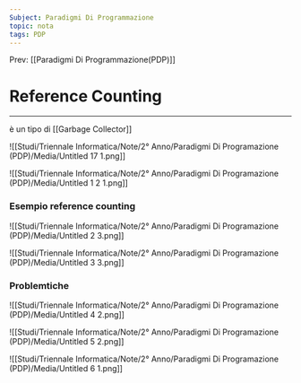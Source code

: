 ```yaml
---
Subject: Paradigmi Di Programmazione
topic: nota
tags: PDP
---
```


Prev: [[Paradigmi Di Programmazione(PDP)]]

# Reference Counting
---
è un tipo di [[Garbage Collector]]

![[Studi/Triennale Informatica/Note/2° Anno/Paradigmi Di Programazione (PDP)/Media/Untitled 17 1.png]]

![[Studi/Triennale Informatica/Note/2° Anno/Paradigmi Di Programazione (PDP)/Media/Untitled 1 2 1.png]]

### Esempio reference counting

![[Studi/Triennale Informatica/Note/2° Anno/Paradigmi Di Programazione (PDP)/Media/Untitled 2 3.png]]

![[Studi/Triennale Informatica/Note/2° Anno/Paradigmi Di Programazione (PDP)/Media/Untitled 3 3.png]]

### Problemtiche

![[Studi/Triennale Informatica/Note/2° Anno/Paradigmi Di Programazione (PDP)/Media/Untitled 4 2.png]]

![[Studi/Triennale Informatica/Note/2° Anno/Paradigmi Di Programazione (PDP)/Media/Untitled 5 2.png]]

![[Studi/Triennale Informatica/Note/2° Anno/Paradigmi Di Programazione (PDP)/Media/Untitled 6 1.png]]
